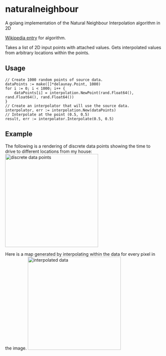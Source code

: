 # naturalneighbour
A golang implementation of the Natural Neighbour Interpolation algorithm in 2D

[Wikipedia entry](https://en.wikipedia.org/wiki/Natural_neighbor_interpolation) for algorithm.

Takes a list of 2D input points with attached values. Gets interpolated values from arbitrary locations within the points.

## Usage

```golang
// Create 1000 random points of source data.
dataPoints := make([]*delaunay.Point, 1000)
for i := 0; i < 1000; i++ {
    dataPoints[i] = interpolation.NewPoint(rand.Float64(), rand.Float64(), rand.Float64())
}
// Create an interpolator that will use the source data.
interpolator, err := interpolation.New(dataPoints)
// Interpolate at the point (0.5, 0.5)
result, err := interpolator.Interpolate(0.5, 0.5)
```

## Example

The following is a rendering of discrete data points showing the time to drive to different locations from my house:
<img src="https://user-images.githubusercontent.com/35063432/43360951-a452beae-92ba-11e8-8b56-5304a76a20f6.jpeg" width="300" alt="discrete data points"/>

Here is a map generated by interpolating within the data for every pixel in the image.
<img src="https://user-images.githubusercontent.com/35063432/43360950-a42e4d62-92ba-11e8-8777-263247f90f47.jpg" width="300" alt="interpolated data"/>
